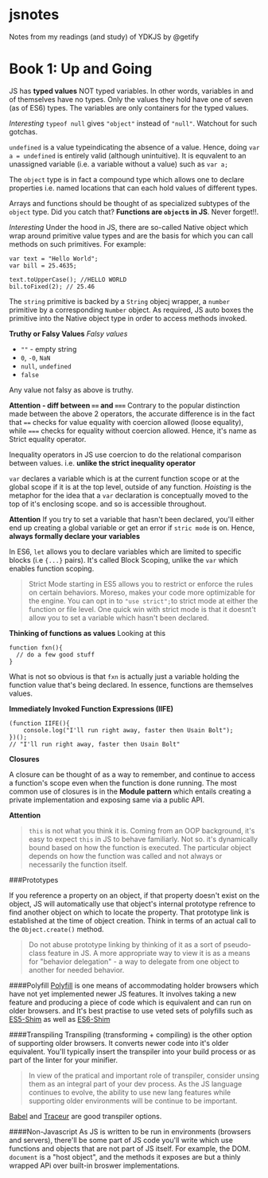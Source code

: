 # jsnotes
Notes from my readings (and study) of YDKJS by @getify

Book 1: Up and Going
===================================

JS has **typed values** NOT typed variables. In other words, variables in and of themselves have no types. Only the values they hold have one of seven (as of ES6) 
types. The variables are only containers for the typed values.

_Interesting_
`typeof null` gives `"object"` instead of `"null"`. Watchout for such gotchas.

`undefined` is a value typeindicating the absence of a value. Hence, doing `var a = undefined` is entirely valid (although unintuitive). 
It is equvalent to an unassigned variable (i.e. a variable without a value) such as `var a;`

The `object` type is in fact a compound type which allows one to declare properties i.e. named locations that can each hold values of different types.

Arrays and functions should be thought of as specialized subtypes of the `object` type. Did you catch that? **Functions are `object`s in JS**. Never forget!!.

_Interesting_
Under the hood in JS, there are so-called Native object which wrap around primitive value types and are the basis for which you can call methods on such primitives.
For example:
```
var text = "Hello World";
var bill = 25.4635;

text.toUpperCase(); //HELLO WORLD
bil.toFixed(2); // 25.46
```
The `string` primitive is backed by a `String` objecj wrapper, a `number` primitive by a corresponding `Number` object. As required, JS auto boxes the primitive into the Native object type in order to access methods invoked.

**Truthy or Falsy Values**
_Falsy values_
* `""` - empty string
* `0`, `-0`, `NaN`
* `null`, `undefined`
* `false`

Any value not falsy as above is truthy.

**Attention - diff between `==` and `===`**
Contrary to the popular distinction made between the above 2 operators, the accurate difference is in the fact that `==` checks for value equality with coercion allowed (loose equality), while `===` checks for equality without coercion allowed. Hence, it's name as Strict equality operator.

Inequality operators in JS use coercion to do the relational comparison between values. i.e. **unlike the strict inequality operator**

`var` declares a variable which is at the current function scope or at the global scope if it is at the top level, outside of any function. _Hoisting_ is the metaphor 
for the idea that a `var` declaration is conceptually moved to the top of it's enclosing scope. and so is accessible throughout.

**Attention**
If you try to set a variable that hasn't been declared, you'll either end up creating a global variable or get an error if `stric mode` is on. Hence, **always formally declare your variables**
 
In ES6, `let` allows you to declare variables which are limited to specific blocks (i.e `{...}` pairs). It's called Block Scoping, unlike the `var` which enables function scoping.

> Strict Mode starting in ES5 allows you to restrict or enforce the rules on certain behaviors. Moreso, makes your code more optimizable for the engine.
You can opt in to `"use strict";`to strict mode at either the function or file level. One quick win with strict mode is that it doesnt't allow you
to set a variable which hasn't been declared.

**Thinking of functions as values**
Looking at this 
```
function fxn(){
  // do a few good stuff
}

```
What is not so obvious is that `fxn` is actually just a variable holding the function value that's being declared. In essence, functions are themselves values.

**Immediately Invoked Function Expressions (IIFE)**
```
(function IIFE(){
    console.log("I'll run right away, faster then Usain Bolt");
})();
// "I'll run right away, faster then Usain Bolt"

```

**Closures**

A closure can be thought of as a way to remember, and continue to access a function's scope even when the function is done running. 
The most common use of closures is in the **Module pattern** which entails creating a private implementation and exposing same via a public API.

**Attention** 

> `this` is not what you think it is. Coming from an OOP background, it's easy to expect `this` in JS to behave familiarly. Not so. it's dynamically bound based on how the function is executed. The particular object depends on how the function was called and not always or necessarily the function itself.

###Prototypes

If you reference a property on an object, if that property doesn't exist on the object, JS will automatically use that object's internal prototype refrence to find another object on which to locate the property. That prototype link is established at the time of object creation. Think in terms of an actual call to the `Object.create()` method.

> Do not abuse prototype linking by thinking of it as a sort of pseudo-class feature in JS. A more appropriate way to view it is as a means for "behavior delegation" -  a way to delegate from one object to another for needed behavior.

####Polyfill
[Polyfill](https://remysharp.com/2010/10/08/what-is-a-polyfill) is one means of accommodating holder browsers which have not yet implemented newer JS features. It involves taking a new feature and producing a piece of code which is equivalent and can run on older browsers. and It's best practise to use veted sets of polyfills such as [ES5-Shim](https://github.com/es-shims/es5-shim) as well as [ES6-Shim](https://github.com/es-shims/es6-shim) 

####Transpiling 
Transpiling (transforming + compiling) is the other option of supporting older browsers. It converts newer code into it's older equivalent. You'll typically insert the transpiler into your build process or as part of the linter for your minifier.

> In view of the pratical and important role of transpiler, consider unsing them as an integral part of your dev process. As the JS language continues to evolve, the ability to use new lang features while supporting older environments will be continue to be important.

[Babel](https://babeljs.io/) and [Traceur](https://github.com/google/traceur-compiler) are good transpiler options.

####Non-Javascript
As JS is written to be run in environments (browsers and servers), there'll be some part of JS code you'll write which use functions and objects that are not part of JS itself. For example, the DOM. `document` is a "host object", and the methods it exposes are but a thinly wrapped APi over built-in broswer implementations.
